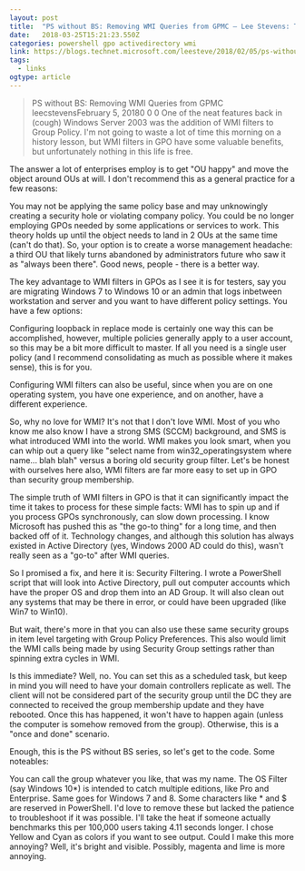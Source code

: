 ```yaml
---
layout: post 
title:  "PS without BS: Removing WMI Queries from GPMC – Lee Stevens: Technical Blogs" 
date:   2018-03-25T15:21:23.550Z 
categories: powershell gpo activedirectory wmi
link: https://blogs.technet.microsoft.com/leesteve/2018/02/05/ps-without-bs-removing-wmi-queries-from-gpmc/ 
tags:
  - links
ogtype: article 
---
```


> PS without BS: Removing WMI Queries from GPMC
leecstevensFebruary 5, 20180 
0
0
One of the neat features back in (cough) Windows Server 2003 was the addition of WMI filters to Group Policy. I'm not going to waste a lot of time this morning on a history lesson, but WMI filters in GPO have some valuable benefits, but unfortunately nothing in this life is free.

The answer a lot of enterprises employ is to get "OU happy" and move the object around OUs at will. I don't recommend this as a general practice for a few reasons:

You may not be applying the same policy base and may unknowingly creating a security hole or violating company policy.
You could be no longer employing GPOs needed by some applications or services to work.
This theory holds up until the object needs to land in 2 OUs at the same time (can't do that). So, your option is to create a worse management headache: a third OU that likely turns abandoned by administrators future who saw it as "always been there".
Good news, people - there is a better way.  

The key advantage to WMI filters in GPOs as I see it is for testers, say you are migrating Windows 7 to Windows 10 or an admin that logs inbetween workstation and server and you want to have different policy settings. You have a few options:

Configuring loopback in replace mode is certainly one way this can be accomplished, however, multiple policies generally apply to a user account, so this may be a bit more difficult to master. If all you need is a single user policy (and I recommend consolidating as much as possible where it makes sense), this is for you.

Configuring WMI filters can also be useful, since when you are on one operating system, you have one experience, and on another, have a different experience.

So, why no love for WMI?
It's not that I don't love WMI. Most of you who know me also know I have a strong SMS (SCCM) background, and SMS is what introduced WMI into the world. WMI makes you look smart, when you can whip out a query like "select name from win32_operatingsystem where name... blah blah" versus a boring old security group filter. Let's be honest with ourselves here also, WMI filters are far more easy to set up in GPO than security group membership.

The simple truth of WMI filters in GPO is that it can significantly impact the time it takes to process for these simple facts: WMI has to spin up and if you process GPOs synchronously, can slow down processing. I know Microsoft has pushed this as "the go-to thing" for a long time, and then backed off of it. Technology changes, and although this solution has always existed in Active Directory (yes, Windows 2000 AD could do this), wasn't really seen as a "go-to" after WMI queries.

So I promised a fix, and here it is: Security Filtering. I wrote a PowerShell script that will look into Active Directory, pull out computer accounts which have the proper OS and drop them into an AD Group. It will also clean out any systems that may be there in error, or could have been upgraded (like Win7 to Win10).

But wait, there's more in that you can also use these same security groups in item level targeting with Group Policy Preferences. This also would limit the WMI calls being made by using Security Group settings rather than spinning extra cycles in WMI.

Is this immediate? Well, no. You can set this as a scheduled task, but keep in mind you will need to have your domain controllers replicate as well. The client will not be considered part of the security group until the DC they are connected to received the group membership update and they have rebooted. Once this has happened, it won't have to happen again (unless the computer is somehow removed from the group). Otherwise, this is a "once and done" scenario.

Enough, this is the PS without BS series, so let's get to the code. Some noteables:

You can call the group whatever you like, that was my name.
The OS Filter (say Windows 10*) is intended to catch multiple editions, like Pro and Enterprise. Same goes for Windows 7 and 8.
Some characters like * and $ are reserved in PowerShell. I'd love to remove these but lacked the patience to troubleshoot if it was possible. I'll take the heat if someone actually benchmarks this per 100,000 users taking 4.11 seconds longer. 
I chose Yellow and Cyan as colors if you want to see output. Could I make this more annoying? Well, it's bright and visible. Possibly, magenta and lime is more annoying.